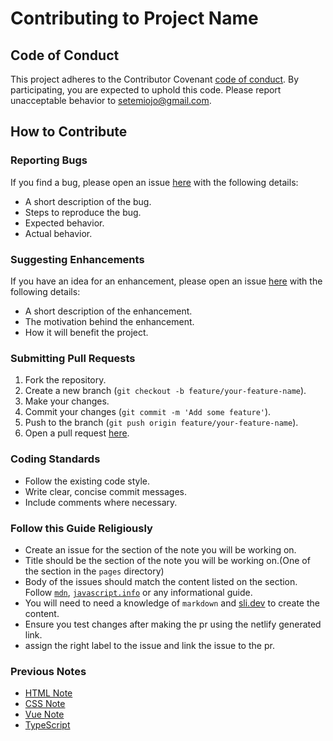 
# Contributing to Project Name

## Code of Conduct
This project adheres to the Contributor Covenant [code of conduct](CODE_OF_CONDUCT.md). By participating, you are expected to uphold this code. Please report unacceptable behavior to [setemiojo@gmail.com](mailto:setemiojo@gmail.com).

## How to Contribute

### Reporting Bugs
If you find a bug, please open an issue [here](https://github.com/Oluwasetemi/javascript-note/issues) with the following details:
- A short description of the bug.
- Steps to reproduce the bug.
- Expected behavior.
- Actual behavior.

### Suggesting Enhancements
If you have an idea for an enhancement, please open an issue [here](https://github.com/Oluwasetemi/javascript-note/issues) with the following details:
- A short description of the enhancement.
- The motivation behind the enhancement.
- How it will benefit the project.

### Submitting Pull Requests
1. Fork the repository.
2. Create a new branch (`git checkout -b feature/your-feature-name`).
3. Make your changes.
4. Commit your changes (`git commit -m 'Add some feature'`).
5. Push to the branch (`git push origin feature/your-feature-name`).
6. Open a pull request [here](https://github.com/Oluwasetemi/javascript-note/pulls).

### Coding Standards
- Follow the existing code style.
- Write clear, concise commit messages.
- Include comments where necessary.

### Follow this Guide Religiously

- Create an issue for the section of the note you will be working on.
- Title should be the section of the note you will be working on.(One of the section in the `pages` directory)
- Body of the issues should match the content listed on the section. Follow [`mdn`](https://mdn.io), [`javascript.info`](https://javascript.info/) or any informational guide.
- You will need to need a knowledge of `markdown` and [sli.dev](https://sli.dev/) to create the content.
- Ensure you test changes after making the pr using the netlify generated link.
- assign the right label to the issue and link the issue to the pr.

### Previous Notes

- [HTML Note](https://karatu.oluwasetemi.dev/)
- [CSS Note](https://css.oluwasetemi.dev/)
- [Vue Note](https://vue-classnote.oluwasetemi.dev/1)
- [TypeScript](https://typescript.oluwasetemi.dev/)
